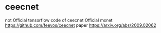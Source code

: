 # ceecnet
not Official tensorflow code of ceecnet
Official mxnet https://github.com/feevos/ceecnet
paper https://arxiv.org/abs/2009.02062

